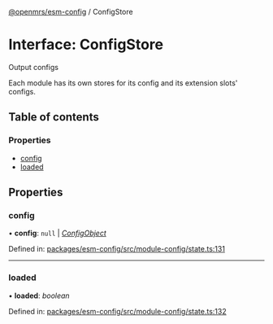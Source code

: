 [@openmrs/esm-config](../API.md) / ConfigStore

# Interface: ConfigStore

Output configs

Each module has its own stores for its config and its extension slots' configs.

## Table of contents

### Properties

- [config](configstore.md#config)
- [loaded](configstore.md#loaded)

## Properties

### config

• **config**: ``null`` \| [*ConfigObject*](configobject.md)

Defined in: [packages/esm-config/src/module-config/state.ts:131](https://github.com/openmrs/openmrs-esm-core/blob/master/packages/esm-config/src/module-config/state.ts#L131)

___

### loaded

• **loaded**: *boolean*

Defined in: [packages/esm-config/src/module-config/state.ts:132](https://github.com/openmrs/openmrs-esm-core/blob/master/packages/esm-config/src/module-config/state.ts#L132)
